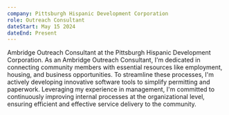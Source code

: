 ```yaml
---
company: Pittsburgh Hispanic Development Corporation
role: Outreach Consultant
dateStart: May 15 2024
dateEnd: Present
---
```


Ambridge Outreach Consultant at the Pittsburgh Hispanic Development Corporation. As an Ambridge Outreach Consultant, I'm dedicated in connecting community members with essential resources like employment, housing, and business opportunities. To streamline these processes, I'm actively developing innovative software tools to simplify permitting and paperwork. Leveraging my experience in management, I'm committed to continuously improving internal processes at the organizational level, ensuring efficient and effective service delivery to the community.
